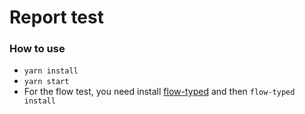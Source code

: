 # Report test
### How to use
- `yarn install`
- `yarn start`
- For the flow test, you need install [flow-typed](https://github.com/flowtype/flow-typed) and then `flow-typed install`